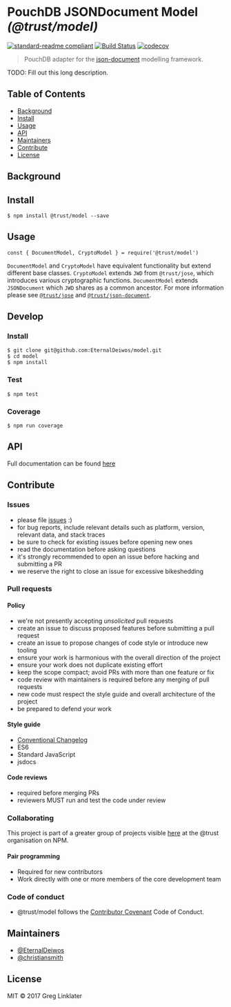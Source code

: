 # PouchDB JSONDocument Model _(@trust/model)_

[![standard-readme compliant](https://img.shields.io/badge/readme%20style-standard-brightgreen.svg?style=flat-square)](https://github.com/RichardLitt/standard-readme)
[![Build Status](https://travis-ci.org/EternalDeiwos/model.svg?branch=master)](https://travis-ci.org/EternalDeiwos/model)
[![codecov](https://codecov.io/gh/EternalDeiwos/model/branch/master/graph/badge.svg)](https://codecov.io/gh/EternalDeiwos/model)

>  PouchDB adapter for the [json-document](https://www.npmjs.com/package/@trust/json-document) modelling framework.

TODO: Fill out this long description.

## Table of Contents

- [Background](#background)
- [Install](#install)
- [Usage](#usage)
- [API](#api)
- [Maintainers](#maintainers)
- [Contribute](#contribute)
- [License](#license)

## Background

## Install

```
$ npm install @trust/model --save
```

## Usage

```
const { DocumentModel, CryptoModel } = require('@trust/model')
```

`DocumentModel` and `CryptoModel` have equivalent functionality but extend different base classes. `CryptoModel` extends `JWD` from `@trust/jose`, which introduces various cryptographic functions. `DocumentModel` extends `JSONDocument` which `JWD` shares as a common ancestor. For more information please see [`@trust/jose`](https://github.com/anvilresearch/jose) and [`@trust/json-document`](https://github.com/anvilresearch/json-document).

## Develop

### Install

```
$ git clone git@github.com:EternalDeiwos/model.git
$ cd model
$ npm install
```

### Test

```
$ npm test
```

### Coverage

```
$ npm run coverage
```

## API

Full documentation can be found [here](https://eternaldeiwos.github.io/model)

## Contribute

### Issues

* please file [issues](https://github.com/EternalDeiwos/model/issues) :)
* for bug reports, include relevant details such as platform, version, relevant data, and stack traces
* be sure to check for existing issues before opening new ones
* read the documentation before asking questions
* it's strongly recommended to open an issue before hacking and submitting a PR
* we reserve the right to close an issue for excessive bikeshedding

### Pull requests

#### Policy

* we're not presently accepting *unsolicited* pull requests
* create an issue to discuss proposed features before submitting a pull request
* create an issue to propose changes of code style or introduce new tooling
* ensure your work is harmonious with the overall direction of the project
* ensure your work does not duplicate existing effort
* keep the scope compact; avoid PRs with more than one feature or fix
* code review with maintainers is required before any merging of pull requests
* new code must respect the style guide and overall architecture of the project
* be prepared to defend your work

#### Style guide

* [Conventional Changelog](https://github.com/bcoe/conventional-changelog-standard/blob/master/convention.md)
* ES6
* Standard JavaScript
* jsdocs

#### Code reviews

* required before merging PRs
* reviewers MUST run and test the code under review

### Collaborating

This project is part of a greater group of projects visible [here](https://www.npmjs.com/org/trust) at the @trust organisation on NPM.

#### Pair programming

* Required for new contributors
* Work directly with one or more members of the core development team

### Code of conduct

* @trust/model follows the [Contributor Covenant](http://contributor-covenant.org/version/1/3/0/) Code of Conduct.

## Maintainers

* [@EternalDeiwos](https://github.com/EternalDeiwos)
* [@christiansmith](https://github.com/christiansmith)

## License

MIT © 2017 Greg Linklater
